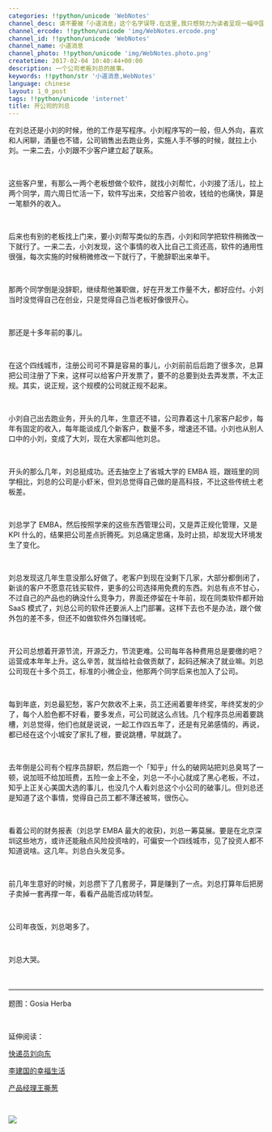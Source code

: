 ```yaml
---
categories: !!python/unicode 'WebNotes'
channel_desc: 请不要被「小道消息」这个名字误导.在这里,我只想努力为读者呈现一幅中国互联网的清明上河图.
channel_ercode: !!python/unicode 'img/WebNotes.ercode.png'
channel_id: !!python/unicode 'WebNotes'
channel_name: 小道消息
channel_photo: !!python/unicode 'img/WebNotes.photo.png'
createtime: 2017-02-04 10:40:44+00:00
description: 一个公司老板刘总的故事。
keywords: !!python/str '小道消息,WebNotes'
language: chinese
layout: 1_0_post
tags: !!python/unicode 'internet'
title: 开公司的刘总
---
```

<div class="rich_media_content" id="js_content">
<p>
         在刘总还是小刘的时候，他的工作是写程序。小刘程序写的一般，但人外向，喜欢和人闲聊，酒量也不错，公司销售出去跑业务，实施人手不够的时候，就拉上小刘。一来二去，小刘跟不少客户建立起了联系。
        </p>
<p>
<br/>
</p>
<p>
         这些客户里，有那么一两个老板想做个软件，就找小刘帮忙，小刘接了活儿，拉上两个同学，周六周日忙活一下，软件写出来，交给客户验收，钱给的也痛快，算是一笔额外的收入。
        </p>
<p>
<br/>
</p>
<p>
         后来也有别的老板找上门来，要小刘帮写类似的东西，小刘和同学把软件稍微改一下就行了。一来二去，小刘发现，这个事情的收入比自己工资还高，软件的通用性很强，每次实施的时候稍微修改一下就行了，干脆辞职出来单干。
        </p>
<p>
<inherit>
<br/>
</inherit>
</p>
<p>
         那两个同学倒是没辞职，继续帮他兼职做，好在开发工作量不大，都好应付。小刘当时没觉得自己在创业，只是觉得自己当老板好像很开心。
        </p>
<p>
<inherit>
<br/>
</inherit>
</p>
<p>
         那还是十多年前的事儿。
        </p>
<p>
<br/>
</p>
<p>
         在这个四线城市，注册公司可不算是容易的事儿，小刘前前后后跑了很多次，总算把公司注册了下来，这样可以给客户开发票了，要不的总要到处去弄发票，不太正规。其实，说正规，这个规模的公司就正规不起来。
        </p>
<p>
<br/>
</p>
<p>
         小刘自己出去跑业务，开头的几年，生意还不错，公司靠着这十几家客户起步，每年有固定的收入，每年能谈成几个新客户，数量不多，增速还不错。小刘也从别人口中的小刘，变成了大刘，现在大家都叫他刘总。
        </p>
<p>
<br/>
</p>
<p>
         开头的那么几年，刘总挺成功。还去抽空上了省城大学的 EMBA 班，跟班里的同学相比，刘总的公司是小虾米，但刘总觉得自己做的是高科技，不比这些传统土老板差。
        </p>
<p>
<br/>
</p>
<p>
         刘总学了 EMBA，然后按照学来的这些东西管理公司，又是弄正规化管理，又是 KPI 什么的，结果把公司差点折腾死。刘总痛定思痛，及时止损，却发现大环境发生了变化。
        </p>
<p>
<inherit>
<br/>
</inherit>
</p>
<p>
         刘总发现这几年生意没那么好做了。老客户到现在没剩下几家，大部分都倒闭了，新谈的客户不愿意花钱买软件，更多的公司选择用免费的东西。刘总有点不甘心，不过自己的产品也的确没什么竞争力，界面还停留在十年前，现在同类软件都开始 SaaS 模式了，刘总公司的软件还要派人上门部署。这样下去也不是办法，跟个做外包的差不多，但还不如做软件外包赚钱呢。
        </p>
<p>
<br/>
</p>
<p>
         开公司总想着开源节流，开源乏力，节流更难。公司每年各种费用总是要缴的吧？运营成本年年上升。这么辛苦，就当给社会做贡献了，起码还解决了就业嘛。刘总公司现在十多个员工，标准的小微企业，他那两个同学后来也加入了公司。
        </p>
<p>
<br/>
</p>
<p>
         每到年底，刘总最犯愁，客户欠款收不上来，员工还闹着要年终奖，年终奖发的少了，每个人脸色都不好看，要多发点，可公司就这么点钱。几个程序员总闹着要跳槽，刘总觉得，他们也就是说说，一起工作四五年了，还是有兄弟感情的，再说，都已经在这个小城安了家扎了根，要说跳槽，早就跳了。
        </p>
<p>
<br/>
</p>
<p>
         去年倒是公司有个程序员辞职，然后跑一个「知乎」什么的破网站把刘总臭骂了一顿，说加班不给加班费，五险一金上不全，刘总一不小心就成了黑心老板，不过，知乎上正关心美国大选的事儿，也没几个人看刘总这个小公司的破事儿。但刘总还是知道了这个事情，觉得自己员工都不薄还被骂，很伤心。
        </p>
<p>
<br/>
</p>
<p>
         看着公司的财务报表（刘总学 EMBA 最大的收获)，刘总一筹莫展。要是在北京深圳这些地方，或许还能融点风险投资啥的，可偏安一个四线城市，见了投资人都不知道说啥。这几年。刘总白头发见多。
        </p>
<p>
<br/>
</p>
<p>
         前几年生意好的时候，刘总攒下了几套房子，算是赚到了一点。刘总打算年后把房子卖掉一套再撑一年，看看产品能否成功转型。
        </p>
<p>
<br/>
</p>
<p>
         公司年夜饭，刘总喝多了。
        </p>
<p>
<inherit>
<br/>
</inherit>
</p>
<p>
         刘总大哭。
        </p>
<p>
<br/>
</p>
<hr style="font-family: Lato, Helvetica, Arial, freesans, clean, sans-serif; border-right-width: 0px; border-bottom-width: 0px; border-left-width: 0px; border-top-style: solid; border-top-color: rgb(234, 234, 234); height: 1px; margin-top: 1em; margin-bottom: 1em; color: rgb(51, 51, 51); font-size: 16px; white-space: normal;"/>
<p>
         题图：Gosia Herba
        </p>
<p>
<br/>
</p>
<p>
         延伸阅读：
        </p>
<p>
<a data_ue_src="http://mp.weixin.qq.com/s?__biz=MjM5ODIyMTE0MA==&amp;mid=400315886&amp;idx=1&amp;sn=2f76d672928f9d5bd2aa9ea444c82320#wechat_redirect" href="http://mp.weixin.qq.com/s?__biz=MjM5ODIyMTE0MA==&amp;mid=400315886&amp;idx=1&amp;sn=2f76d672928f9d5bd2aa9ea444c82320#wechat_redirect" target="_blank">
          快递员刘向东
         </a>
<br/>
</p>
<p>
<a data_ue_src="http://mp.weixin.qq.com/s?__biz=MjM5ODIyMTE0MA==&amp;mid=400018559&amp;idx=1&amp;sn=dbac8da2a6d43324eca929021bbcf9ff&amp;scene=21#wechat_redirect" href="http://mp.weixin.qq.com/s?__biz=MjM5ODIyMTE0MA==&amp;mid=400018559&amp;idx=1&amp;sn=dbac8da2a6d43324eca929021bbcf9ff&amp;scene=21#wechat_redirect" target="_blank">
          李建国的幸福生活
         </a>
<br/>
</p>
<p>
<a data_ue_src="http://mp.weixin.qq.com/s?__biz=MjM5ODIyMTE0MA==&amp;mid=400140821&amp;idx=1&amp;sn=250dd3a55e813b78149bbbbf8fbdc8d9&amp;scene=21#wechat_redirect" href="http://mp.weixin.qq.com/s?__biz=MjM5ODIyMTE0MA==&amp;mid=400140821&amp;idx=1&amp;sn=250dd3a55e813b78149bbbbf8fbdc8d9&amp;scene=21#wechat_redirect" target="_blank">
          产品经理王撕葱
         </a>
<br/>
</p>
<p>
<br/>
</p>
<p>
<img data-ratio="1.3074866310160427" data-s="300,640" data-src="" data-type="jpeg" data-w="1122" src="{{ '/img/ow5rEn8QGlHvdRrF4lib9iaicHjMadhR112HaBegOC1icDEOnmUExfWA2yG8kGJpchn8GPECSrgELS3Z9OO31ynXCQ.jpeg' | prepend: site.img | replace: '//','/' }}"/>
</p>
</div>